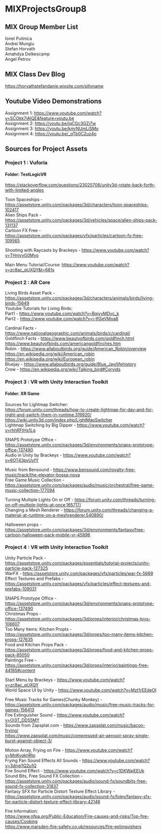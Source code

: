 # MIXProjectsGroup8

## MIX Group Member List
Ionel Putinica <br>
Andrei Mungiu <br>
Stefan Horvath <br>
Amahdya Delkescamp <br>
Angel Petrov <br>

## MIX Class Dev Blog
https://horvathstefandanie.wixsite.com/sillyname

## Youtube Video Demonstrations

Assignment 1: https://www.youtube.com/watch?v=SCOkk7iAIQE&feature=youtu.be <br>
Assignment 2: https://youtu.be/jqCGc3GZj7w <br>
Assignment 3: https://youtu.be/kmrNUmLiSMo <br>
Assignment 4: https://youtu.be/_qTb0C2uz4o <br>

## Sources for Project Assets
### Project 1 : Vuforia
#### Folder: TestLogicVR
https://stackoverflow.com/questions/23025706/unity3d-rotate-back-forth-with-limited-angles <br>

Toon Spaceships - https://assetstore.unity.com/packages/3d/characters/toon-spaceships-102417 <br>
Alien Ships Pack - https://assetstore.unity.com/packages/3d/vehicles/space/alien-ships-pack-131137 <br>
Cartoon FX Free - https://assetstore.unity.com/packages/vfx/particles/cartoon-fx-free-109565 <br>

Shooting with Raycasts by Brackeys - https://www.youtube.com/watch?v=THnivyG0Mvo <br>

Main Menu Tutorial/Course: https://www.youtube.com/watch?v=zc8ac_qUXQY&t=681s <br>

### Project 2 : AR Core
Living Birds Asset Pack - https://assetstore.unity.com/packages/3d/characters/animals/birds/living-birds-15649 <br>
Youtube Tutorials for Living Birds: <br>
Part1 - https://www.youtube.com/watch?v=BqiyyMDvc_k <br>
Part2 - https://www.youtube.com/watch?v=i-tfGeVMoa8 <br>

Cardinal Facts - https://www.nationalgeographic.com/animals/birds/c/cardinal/ <br>
Goldfinch Facts - https://www.beautyofbirds.com/goldfinch.html <br>
https://www.beautyofbirds.com/americangoldfinches.htm <br>
Robin - https://www.allaboutbirds.org/guide/American_Robin/overview <br>
https://en.wikipedia.org/wiki/American_robin <br>
https://en.wikipedia.org/wiki/European_robin <br>
Bluejay - https://www.allaboutbirds.org/guide/Blue_Jay/lifehistory <br>
Crow - https://en.wikipedia.org/wiki/Talking_bird#Corvids <br>

### Project 3 : VR with Unity Interaction Toolkit
#### Folder: XR Game
Sources for Lightmap Switcher: <br>
https://forum.unity.com/threads/how-to-create-lightmap-for-day-and-for-night-and-switch-them-in-runtime.319920/ <br>
https://wiki.unity3d.com/index.php/LightMapSwitcher <br>
Lightmap Switching by Big Dipper - https://www.youtube.com/watch?v=rhhRFtHs1Lg <br>

SNAPS Prototype Office - https://assetstore.unity.com/packages/3d/environments/snaps-prototype-office-137490 <br>
Audio in Unity by Brackeys - https://www.youtube.com/watch?v=6OT43pvUyfY <br>

Music from Bensound - https://www.bensound.com/royalty-free-music/track/the-elevator-bossa-nova <br>
Free Game Music Collection - https://assetstore.unity.com/packages/audio/music/orchestral/free-game-music-collection-177094 <br>

Turning Multiple Lights On or Off - https://forum.unity.com/threads/turning-on-off-multiple-lights-at-once.165717/ <br>
Changing a Mesh Renderer - https://forum.unity.com/threads/changing-a-material-at-runtime-on-a-meshrenderer.540890/ <br>

Halloween props - https://assetstore.unity.com/packages/3d/environments/fantasy/free-cartoon-halloween-pack-mobile-vr-45896 <br>

### Project 4 : VR with Unity Interaction Toolkit
Unity Particle Pack - https://assetstore.unity.com/packages/essentials/tutorial-projects/unity-particle-pack-127325 <br>
WarFX - https://assetstore.unity.com/packages/vfx/particles/war-fx-5669 <br>
Effect Textures and Prefabs - https://assetstore.unity.com/packages/vfx/particles/effect-textures-and-prefabs-109031 <br>

SNAPS Prototype Office - https://assetstore.unity.com/packages/3d/environments/snaps-prototype-office-137490 <br>
Christmas Props - https://assetstore.unity.com/packages/3d/props/interior/christmas-toys-106607 <br>
Too Many Items: Kitchen Propts - https://assetstore.unity.com/packages/3d/props/too-many-items-kitchen-props-127635 <br>
Food and Kitchen Props Pack - https://assetstore.unity.com/packages/3d/props/food-and-kitchen-props-pack-85050 <br>
Paintings Free - https://assetstore.unity.com/packages/3d/props/interior/paintings-free-44185#content <br>

Start Menu by Brackeys - https://www.youtube.com/watch?v=zc8ac_qUXQY <br>
World Space UI by Unity - https://www.youtube.com/watch?v=Mzt1rEEdeOI <br>

Free Music Tracks for Games(Chunky Monkey) - https://assetstore.unity.com/packages/audio/music/free-music-tracks-for-games-156413 <br>
Fire Extinguisher Sound - https://www.youtube.com/watch?v=Ol3T_DD55MY <br>
Sounds from Zapsplat.com - https://www.zapsplat.com/music/bacon-frying/ <br>
https://www.zapsplat.com/music/compressed-air-aerosol-spray-single-burst-against-object-3/ <br>

Motion Array, Frying on Fire - https://www.youtube.com/watch?v=MnKyqktjRto <br>
Frying Pan Sound Effects All Sounds - https://www.youtube.com/watch?v=3dngi1Q2u1Q <br>
Fire Sound Effect - https://www.youtube.com/watch?v=c1DKWajEEUk <br>
Sound Bits, Free Sound FX Collection - https://assetstore.unity.com/packages/audio/sound-fx/soundbits-free-sound-fx-collection-31837 <br>
Fantasy SFX for Particle Distort Texture Effect Library - https://assetstore.unity.com/packages/audio/sound-fx/foley/fantasy-sfx-for-particle-distort-texture-effect-library-42146 <br>

Fire Information: <br>
https://www.nfpa.org/Public-Education/Fire-causes-and-risks/Top-fire-causes/Cooking <br>
https://www.marsden-fire-safety.co.uk/resources/fire-extinguishers
